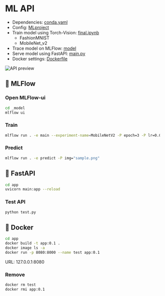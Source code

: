 # ML API

- Dependencies: [conda.yaml](/ML-Ops/_model/conda.yaml)
- Config: [MLproject](/ML-Ops/_model/MLproject)
- Train model using Torch-Vision: [final.ipynb](/ML-Ops/final.ipynb)
  - FashionMNIST
  - MobileNet_v2
- Trace model on MLFlow: [model](/ML-Ops/_model)
- Serve model using FastAPI: [main.py](/ML-Ops/app/main.py)
- Docker settings: [Dockerfile](/ML-Ops/app/Dockerfile)

![API preview](https://denev6.github.io/assets/posts/ml-api/prediction-img.png)

## 🌊 MLFlow

### Open MLFlow-ui

```bash
cd _model
mlflow ui
```

### Train

```bash
mlflow run . -e main --experiment-name=MobileNetV2 -P epoch=3 -P lr=0.005
```

### Predict

```bash
mlflow run . -e predict -P img="sample.png"
```

## 📗 FastAPI

```bash
cd app
uvicorn main:app --reload
```

### Test API

```bash
python test.py
```

## 🐋 Docker

```bash
cd app
docker build -t app:0.1 .
docker image ls -a
docker run -p 8080:8000 --name test app:0.1
```

URL: 127.0.0.1:8080

### Remove

```bash
docker rm test
docker rmi app:0.1
```
